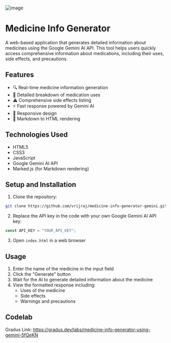 ![image](https://github.com/user-attachments/assets/2fd6ba39-2a3c-4050-90ff-464585c571a0)

# Medicine Info Generator

A web-based application that generates detailed information about medicines using the Google Gemini AI API. This tool helps users quickly access comprehensive information about medications, including their uses, side effects, and precautions.

## Features

- 🔍 Real-time medicine information generation
- 💊 Detailed breakdown of medication uses
- ⚠️ Comprehensive side effects listing
- ⚡ Fast response powered by Gemini AI
- 📱 Responsive design
- 🔄 Markdown to HTML rendering

## Technologies Used

- HTML5
- CSS3
- JavaScript
- Google Gemini AI API
- Marked.js (for Markdown rendering)

## Setup and Installation

1. Clone the repository:
```bash
git clone https://github.com/vrijraj/medicine-info-generator-gemini.git
```

2. Replace the API key in the code with your own Google Gemini AI API key:
```javascript
const API_KEY = "YOUR_API_KEY";
```

3. Open `index.html` in a web browser

## Usage

1. Enter the name of the medicine in the input field
2. Click the "Generate" button
3. Wait for the AI to generate detailed information about the medicine
4. View the formatted response including:
   - Uses of the medicine
   - Side effects
   - Warnings and precautions


## Codelab
Gradus Link: https://gradus.dev/labs/medicine-info-generator-using-gemini-5fQeKN

